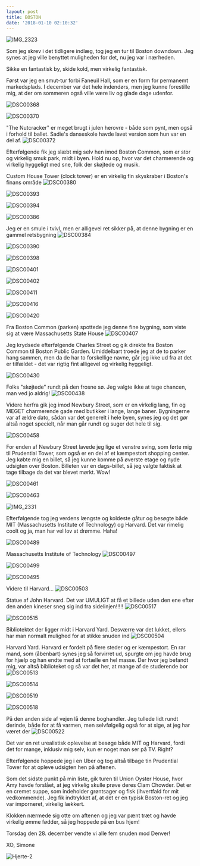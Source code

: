 ```yaml
---
layout: post
title: BOSTON
date: '2018-01-10 02:10:32'
---
```


![IMG_2323](/images/2018/01/IMG_2323.JPG)

Som jeg skrev i det tidligere indlæg, tog jeg en tur til Boston downdown. 
Jeg synes at jeg ville benyttet muligheden for det, nu jeg var i nærheden.

Sikke en fantastisk by, skide kold, men virkelig fantastisk. 

Først var jeg en smut-tur forbi Faneuil Hall, som er en form for permanemt markedsplads. I december var det hele indendørs, men jeg kunne forestille mig, at der om sommeren også ville være liv og glade dage udenfor. 

![DSC00368](/images/2018/01/DSC00368.JPG)

![DSC00370](/images/2018/01/DSC00370.JPG)

"The Nutcracker" er meget brugt i julen herovre - både som pynt, men også i forhold til ballet. Sadie's danseskole havde lavet version som hun var en del af. 
![DSC00372](/images/2018/01/DSC00372.JPG)

Efterfølgende fik jeg slæbt mig selv hen imod Boston Common, som er stor og virkelig smuk park, midt i byen. Hold nu op, hvor var det charmerende og virkelig hyggeligt med sne, folk der skøjtede og musik. 

Custom House Tower (clock tower) er en virkelig fin skyskraber i Boston's finans område
![DSC00380](/images/2018/01/DSC00380.JPG)

![DSC00393](/images/2018/01/DSC00393.JPG)

![DSC00394](/images/2018/01/DSC00394.JPG)

![DSC00386](/images/2018/01/DSC00386.JPG)

Jeg er en smule i tvivl, men er alligevel ret sikker på, at denne bygning er en gammel retsbygning
![DSC00384](/images/2018/01/DSC00384.JPG)

![DSC00390](/images/2018/01/DSC00390.JPG)

![DSC00398](/images/2018/01/DSC00398.JPG)

![DSC00401](/images/2018/01/DSC00401.JPG)

![DSC00402](/images/2018/01/DSC00402.JPG)

![DSC00411](/images/2018/01/DSC00411.JPG)

![DSC00416](/images/2018/01/DSC00416.JPG)

![DSC00420](/images/2018/01/DSC00420.JPG)

Fra Boston Common (parken) spottede jeg denne fine bygning, som viste sig at være Massachusetts State House
![DSC00407](/images/2018/01/DSC00407.JPG)

Jeg krydsede efterfølgende Charles Street og gik direkte fra Boston Common til Boston Public Garden. Umiddelbart troede jeg at de to parker hang sammen, men da de har to forskellige navne, går jeg ikke ud fra at det er tilfældet - det var rigtig fint alligevel og virkelig hyggeligt.

![DSC00430](/images/2018/01/DSC00430.JPG)

Folks "skøjtede" rundt på den frosne sø. Jeg valgte ikke at tage chancen, man ved jo aldrig!
![DSC00438](/images/2018/01/DSC00438.JPG)

Videre herfra gik jeg imod Newbury Street, som er en virkelig lang, fin og MEGET charmerende gade med butikker i lange, lange baner. 
Bygningerne var af ældre dato, sådan var det generelt i hele byen, synes jeg og det gør altså noget specielt, når man går rundt og suger det hele til sig. 

![DSC00458](/images/2018/01/DSC00458.JPG)

For enden af Newbury Street lavede jeg lige et venstre sving, som førte mig til Prudential Tower, som også er en del af et kæmpestort shopping center. 
Jeg købte mig en billet, så jeg kunne komme på øverste etage og nyde udsigten over Boston. Billeten var en dags-billet, så jeg valgte faktisk at tage tilbage da det var blevet mørkt. Wow!

![DSC00461](/images/2018/01/DSC00461.JPG)

![DSC00463](/images/2018/01/DSC00463.JPG)

![IMG_2331](/images/2018/01/IMG_2331.JPG)

Efterfølgende tog jeg verdens længste og koldeste gåtur og besøgte både MIT (Massachusetts Institute of Technology) og Harvard. 
Det var rimelig coolt og ja, man har vel lov at drømme. Haha!

![DSC00489](/images/2018/01/DSC00489.JPG)

Massachusetts Institute of Technology
![DSC00497](/images/2018/01/DSC00497.JPG)

![DSC00499](/images/2018/01/DSC00499.JPG)

![DSC00495](/images/2018/01/DSC00495.JPG)

Videre til Harvard...
![DSC00503](/images/2018/01/DSC00503.JPG)

Statue af John Harvard. Det var UMULIGT at få et billede uden den ene efter den anden kineser sneg sig ind fra sidelinjen!!!!! 
![DSC00517](/images/2018/01/DSC00517.JPG)

![DSC00515](/images/2018/01/DSC00515.JPG)

Bibliotektet der ligger midt i Harvard Yard. Desværre var det lukket, ellers har man normalt mulighed for at stikke snuden ind
![DSC00504](/images/2018/01/DSC00504.JPG)

Harvard Yard. Harvard er fordelt på flere steder og er kæmpestort. 
En rar mand, som (åbenbart) synes jeg så forvirret ud, spurgte om jeg havde brug for hjælp og han endte med at fortælle en hel masse. Der hvor jeg befandt mig, var altså biblioteket og så var det her, at mange af de studerende bor
![DSC00513](/images/2018/01/DSC00513.JPG)

![DSC00514](/images/2018/01/DSC00514.JPG)

![DSC00519](/images/2018/01/DSC00519.JPG)

![DSC00518](/images/2018/01/DSC00518.JPG)

På den anden side af vejen lå denne boghandler. Jeg tullede lidt rundt derinde, både for at få varmen, men selvfølgelig også for at sige, at jeg har været der
![DSC00522](/images/2018/01/DSC00522.JPG)

Det var en ret urealistisk oplevelse at besøge både MIT og Harvard, fordi det for mange, inklusiv mig selv, kun er noget man ser på TV. Right?

Efterfølgende hoppede jeg i en Uber og tog altså tilbage tin Prudential Tower for at opleve udsigten hen på aftenen. 

Som det sidste punkt på min liste, gik turen til Union Oyster House, hvor Amy havde forslået, at jeg virkelig skulle prøve deres Clam Chowder. Det er en cremet suppe, som indeholder grøntsager og fisk (ihvertfald for mit vedkommende). 
Jeg fik indtrykket af, at det er en typisk Boston-ret og jeg var imporneret, virkelig lækkert. 

Klokken nærmede sig otte om aftenen og jeg var pænt træt og havde virkelig ømme fødder, så jeg hoppede på en bus hjem!

Torsdag den 28. december vendte vi alle fem snuden mod Denver!

XO, Simone

![Hjerte-2](/images/2018/01/Hjerte-2.jpg)



